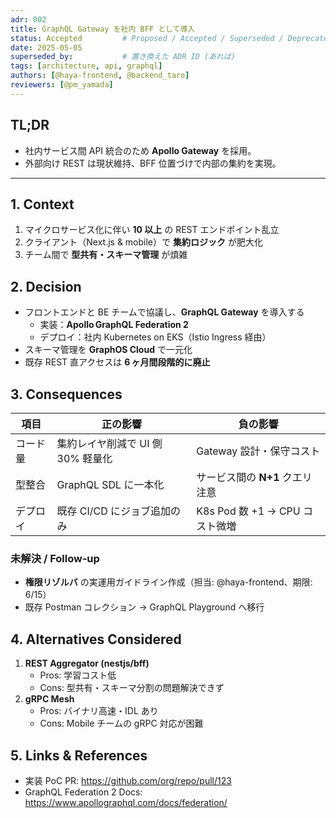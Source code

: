 ```yaml
---
adr: 002
title: GraphQL Gateway を社内 BFF として導入
status: Accepted         # Proposed / Accepted / Superseded / Deprecated
date: 2025-05-05
superseded_by:           # 置き換えた ADR ID (あれば)
tags: [architecture, api, graphql]
authors: [@haya-frontend, @backend_taro]
reviewers: [@pm_yamada]
---
```


## TL;DR

- 社内サービス間 API 統合のため **Apollo Gateway** を採用。
- 外部向け REST は現状維持、BFF 位置づけで内部の集約を実現。

---

## 1. Context

1. マイクロサービス化に伴い **10 以上** の REST エンドポイント乱立
2. クライアント（Next.js & mobile）で **集約ロジック** が肥大化
3. チーム間で **型共有・スキーマ管理** が煩雑

## 2. Decision

- フロントエンドと BE チームで協議し、**GraphQL Gateway** を導入する
  - 実装：**Apollo GraphQL Federation 2**
  - デプロイ：社内 Kubernetes on EKS（Istio Ingress 経由）
- スキーマ管理を **GraphOS Cloud** で一元化
- 既存 REST 直アクセスは **6 ヶ月間段階的に廃止**

## 3. Consequences

| 項目     | 正の影響                          | 負の影響                        |
| -------- | --------------------------------- | ------------------------------- |
| コード量 | 集約レイヤ削減で UI 側 30% 軽量化 | Gateway 設計・保守コスト        |
| 型整合   | GraphQL SDL に一本化              | サービス間の **N+1** クエリ注意 |
| デプロイ | 既存 CI/CD にジョブ追加のみ       | K8s Pod 数 +1 → CPU コスト微増  |

### 未解決 / Follow‑up

- **権限リゾルバ** の実運用ガイドライン作成（担当: @haya-frontend、期限: 6/15）
- 既存 Postman コレクション → GraphQL Playground へ移行

## 4. Alternatives Considered

1. **REST Aggregator (nestjs/bff)**
   - Pros: 学習コスト低
   - Cons: 型共有・スキーマ分割の問題解決できず
2. **gRPC Mesh**
   - Pros: バイナリ高速・IDL あり
   - Cons: Mobile チームの gRPC 対応が困難

## 5. Links & References

- 実装 PoC PR: https://github.com/org/repo/pull/123
- GraphQL Federation 2 Docs: https://www.apollographql.com/docs/federation/
